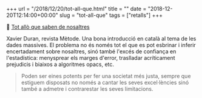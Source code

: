 +++
url = "/2018/12/20/tot-all-que.html"
title = ""
date = "2018-12-20T12:14:00+00:00"
slug = "tot-all-que"
tags = ["retalls"]
+++

📎 [Tot allò que saben de nosaltres](https://metode.cat/revistes-metode/article/tot-allo-que-saben-de-nosaltres.html)

Xavier Duran, revista Mètode. Una bona introducció en català al tema de les dades massives. El problema no és només tot el que es pot esbrinar i inferir encertadament sobre nosaltres, sinó també l'excés de confiança en l'estadística: menysprear els marges d'error, traslladar acríticament prejudicis i biaixos a algoritmes opacs, etc.

> Poden ser eines potents per fer una societat més justa, sempre que estiguem disposats no només a cantar les seves excel·lències sinó també a admetre i contrarestar les seves limitacions.
